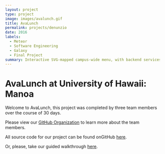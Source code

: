 ```yaml
---
layout: project
type: project
image: images/avalunch.gif
title: AvaLunch
permalink: projects/denunzio
date: 2016
labels:
  - Meteor
  - Software Engineering
  - Galaxy
  - Final Project
summary: Interactive SVG-mapped campus-wide menu, with backend services for favorites and recommendations, as well as, twitter intergration.
---
```


# AvaLunch at University of Hawaii: Manoa

Welcome to AvaLunch, this project was completed by three team members over the course of 30 days.

Please view our [GitHub Organization](https://github.com/avalunch) to learn more about the team members.

All source code for our project can be found onGitHub [here](https://github.com/Avalunch/Avalunch).

Or, please, take our guided walkthrough [here](https://avalunch.github.io).

